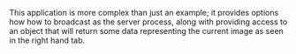 This application is more complex than just an example; it provides options how how to
broadcast as the server process, along with providing access to an object that
will return some data representing the current image as seen in the right hand tab.